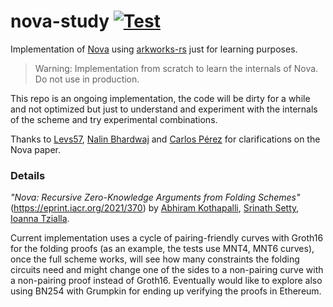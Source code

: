# nova-study [![Test](https://github.com/arnaucube/nova-study/workflows/Test/badge.svg)](https://github.com/arnaucube/nova-study/actions?query=workflow%3ATest)

Implementation of [Nova](https://eprint.iacr.org/2021/370.pdf) using [arkworks-rs](https://github.com/arkworks-rs/) just for learning purposes.

> Warning: Implementation from scratch to learn the internals of Nova. Do not use in production.

This repo is an ongoing implementation, the code will be dirty for a while and not optimized but just to understand and experiment with the internals of the scheme and try experimental combinations.

Thanks to [Levs57](https://twitter.com/levs57), [Nalin Bhardwaj](https://twitter.com/nibnalin) and [Carlos Pérez](https://twitter.com/cperezz19) for clarifications on the Nova paper.

### Details
_"Nova: Recursive Zero-Knowledge Arguments from Folding Schemes"_ (https://eprint.iacr.org/2021/370) by [Abhiram Kothapalli](https://twitter.com/abhiramko/), [Srinath Setty](https://twitter.com/srinathtv/), [Ioanna Tzialla](https://scholar.google.com/citations?user=IXTY4MYAAAAJ).

Current implementation uses a cycle of pairing-friendly curves with Groth16 for the folding proofs (as an example, the tests use MNT4, MNT6 curves), once the full scheme works, will see how many constraints the folding circuits need and might change one of the sides to a non-pairing curve with a non-pairing proof instead of Groth16. Eventually would like to explore also using BN254 with Grumpkin for ending up verifying the proofs in Ethereum.
